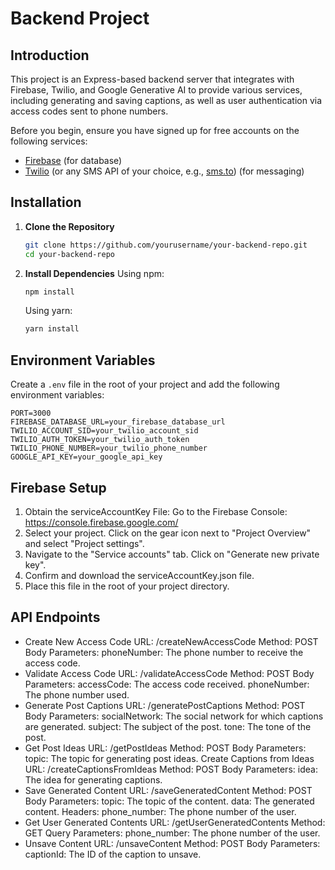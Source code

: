 # Backend Project

## Introduction

This project is an Express-based backend server that integrates with Firebase, Twilio, and Google Generative AI to provide various services, including generating and saving captions, as well as user authentication via access codes sent to phone numbers.

Before you begin, ensure you have signed up for free accounts on the following services:
- [Firebase](https://firebase.google.com) (for database)
- [Twilio](https://www.twilio.com) (or any SMS API of your choice, e.g., [sms.to](https://sms.to)) (for messaging)


## Installation

1. **Clone the Repository**
    ```bash
    git clone https://github.com/yourusername/your-backend-repo.git
    cd your-backend-repo
    ```

2. **Install Dependencies**
    Using npm:
    ```bash
    npm install
    ```
    Using yarn:
    ```bash
    yarn install
    ```

## Environment Variables

Create a `.env` file in the root of your project and add the following environment variables:

```plaintext
PORT=3000
FIREBASE_DATABASE_URL=your_firebase_database_url
TWILIO_ACCOUNT_SID=your_twilio_account_sid
TWILIO_AUTH_TOKEN=your_twilio_auth_token
TWILIO_PHONE_NUMBER=your_twilio_phone_number
GOOGLE_API_KEY=your_google_api_key
```

## Firebase Setup
1. Obtain the serviceAccountKey File:
Go to the Firebase Console: https://console.firebase.google.com/
2. Select your project.
Click on the gear icon next to "Project Overview" and select "Project settings".
3. Navigate to the "Service accounts" tab.
Click on "Generate new private key".
4. Confirm and download the serviceAccountKey.json file.
5. Place this file in the root of your project directory.


## API Endpoints
* Create New Access Code
URL: /createNewAccessCode
Method: POST
Body Parameters:
phoneNumber: The phone number to receive the access code.
* Validate Access Code
URL: /validateAccessCode
Method: POST
Body Parameters:
accessCode: The access code received.
phoneNumber: The phone number used.
* Generate Post Captions
URL: /generatePostCaptions
Method: POST
Body Parameters:
socialNetwork: The social network for which captions are generated.
subject: The subject of the post.
tone: The tone of the post.
* Get Post Ideas
URL: /getPostIdeas
Method: POST
Body Parameters:
topic: The topic for generating post ideas.
Create Captions from Ideas
URL: /createCaptionsFromIdeas
Method: POST
Body Parameters:
idea: The idea for generating captions.
* Save Generated Content
URL: /saveGeneratedContent
Method: POST
Body Parameters:
topic: The topic of the content.
data: The generated content.
Headers:
phone_number: The phone number of the user.
* Get User Generated Contents
URL: /getUserGeneratedContents
Method: GET
Query Parameters:
phone_number: The phone number of the user.
* Unsave Content
URL: /unsaveContent
Method: POST
Body Parameters:
captionId: The ID of the caption to unsave.
